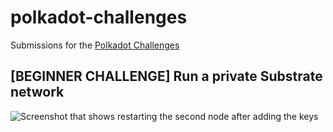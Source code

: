 # polkadot-challenges

Submissions for the [Polkadot Challenges](https://github.com/Polkadot-Network/hello-world-by-polkadot)

## [BEGINNER CHALLENGE] Run a private Substrate network

![Screenshot that shows restarting the second node after adding the keys](https://imgur.com/a/kEf61Fz)
